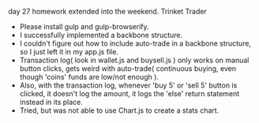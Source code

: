 day 27 homework extended into the weekend. Trinket Trader

- Please install gulp and gulp-browserify.
- I successfully implemented a backbone structure.
- I couldn't figure out how to include auto-trade in a backbone structure, so I just left it in my app.js file. 
- Transaction log( look in wallet.js and buysell.js ) only works on manual button clicks, gets weird with auto-trade( continuous buying, even though 'coins' funds are low/not enough ).
- Also, with the transaction log, whenever 'buy 5' or 'sell 5' button is clicked, it doesn't log the  amount, it logs the 'else' return statement instead in its place.
- Tried, but was not able to use Chart.js to create a stats chart.